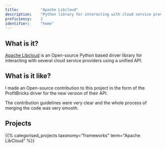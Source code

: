 ```yaml
---
title: 			"Apache Libcloud"
description: 	"Python library for interacting with cloud service providers."
proficiency:	2
identifier:		"home"
---
```


## What is it?
[Apache Libcloud](https://libcloud.apache.org/) is an Open-source Python based driver library for interacting with several cloud service providers using a unified API.

## What is it like?
I made an Open-source contribution to this project in the form of the ProfitBricks driver for the new version of their API. 

The contribution guidelines were very clear and the whole process of merging the code was very smooth.

## Projects
{{% categorised_projects taxonomy="frameworks" term="Apache LibCloud" %}}